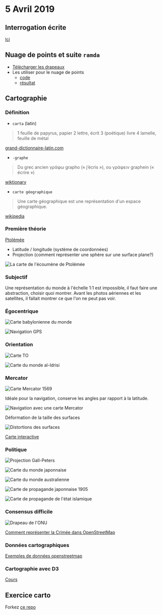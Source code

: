# 5 Avril 2019

## Interrogation écrite

[Ici](https://github.com/idris-maps/heig-datavis-2019/tree/master/20190405-carto/interro)

## Nuage de points et suite `ramda`

* [Télécharger les drapeaux](https://github.com/idris-maps/scrape-drapeaux/tree/master/final)
* Les utiliser pour le nuage de points
  - [code](https://github.com/idris-maps/exemple-nuage-de-points)
  - [résultat](https://unbiased-hobbies.surge.sh/)


## Cartographie

### Définition

* `carta` (latin)

> 1 feuille de papyrus, papier
> 2 lettre, écrit
> 3 (poétique) livre
> 4 lamelle, feuille de métal

[grand-dictionnaire-latin.com](https://www.grand-dictionnaire-latin.com/dictionnaire-latin-francais.php?parola=carta)

* `-graphe`

> Du grec ancien γράφω grapho (« j’écris »), ou γράφειν graphein (« écrire »)

[wiktionary](https://fr.wiktionary.org/wiki/-graphe)

* `carte géographique`

> Une carte géographique est une représentation d'un espace géographique.

[wikipedia](https://fr.wikipedia.org/wiki/Carte_g%C3%A9ographique)

### Première théorie

[Ptolémée](https://fr.wikipedia.org/wiki/G%C3%A9ographie_(Ptol%C3%A9m%C3%A9e))

* Latitude / longitude (système de coordonnées)
* Projection (comment représenter une sphère sur une surface plane?)

![La carte de l'écoumène de Ptolémée](https://upload.wikimedia.org/wikipedia/commons/2/23/PtolemyWorldMap.jpg)

### Subjectif

Une représentation du monde à l'échelle 1:1 est impossible, il faut faire une abstraction, choisir quoi montrer. Avant les photos aériennes et les satellites, il fallait montrer ce que l'on ne peut pas voir.

### Égocentrique

![Carte babylonienne du monde](https://geekydementia.files.wordpress.com/2014/11/2zp6u0m.jpg)

![Navigation GPS](https://upload.wikimedia.org/wikipedia/commons/2/2c/Gosmore_in_berlin_with_winCE_on_transonic_6000.jpg)

### Orientation

![Carte TO](https://upload.wikimedia.org/wikipedia/commons/e/e9/World_map_intermediate_between_T-O_and_mappa_mundi.jpg)

![Carte du monde al-Idrisi](https://upload.wikimedia.org/wikipedia/commons/d/db/Al-Idrisi%27s_world_map.JPG)


### Mercator

![Carte Mercator 1569](https://upload.wikimedia.org/wikipedia/commons/b/b2/Mercator_1569.png)

Idéale pour la navigation, conserve les angles par rapport à la latitude.

![Navigation avec une carte Mercator](https://upload.wikimedia.org/wikipedia/commons/6/62/Usgs_map_mercator.svg)

Déformation de la taille des surfaces

![Distortions des surfaces](https://upload.wikimedia.org/wikipedia/commons/2/24/Tissot_indicatrix_world_map_Mercator_proj.svg)

[Carte interactive](https://thetruesize.com)

### Politique

![Projection Gall-Peters](http://www.nae.org.uk/uploads/blog-images/35/20140604135752-gallxx-781684_comp.jpg)

![Carte du monde japonnaise](https://external-preview.redd.it/yIjmACKkmAg72ZxRNwJWN72k8iIcRhOA1nBAeuSEH2s.jpg?auto=webp&s=e3c18e5194a986ce6de1c4398c923e2ed497a656)

![Carte du monde australienne](https://www.flourish.org/upsidedownmapimages/mcarthur-large.jpg)

![Carte de propagande japonnaise 1905](https://cdn8.openculture.com/2018/11/15232256/Russian-Octopus.jpg)

![Carte de propagande de l'état islamique](https://i.kinja-img.com/gawker-media/image/upload/s--WHL3kWP---/c_scale,fl_progressive,q_80,w_800/792638422386215497.jpg)

### Consensus difficile

![Drapeau de l'ONU](https://upload.wikimedia.org/wikipedia/commons/2/2f/Flag_of_the_United_Nations.svg)

[Comment représenter la Crimée dans OpenStreetMap](https://help.openstreetmap.org/questions/35048/why-crimea-is-in-russian-federation)

### Données cartographiques

[Exemples de données openstreetmap](https://observablehq.com/@idris-maps/donnees-cartographiques)

### Cartographie avec D3

[Cours](https://observablehq.com/@idris-maps/la-cartographie-avec-d3)

## Exercice carto

Forkez [ce repo](https://github.com/idris-maps/exercice-carto-20190405)